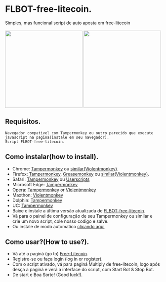 # FLBOT-free-litecoin.
Simples, mas funcional script de auto aposta em free-litecoin</br></br>
<img src="https://i.imgur.com/Q08Q9HHl.png?1" width="250">
<img src="https://i.imgur.com/SWEUjcWl.png?1" width="250">
## Requisitos.
	Navegador compativel com Tampermonkey ou outro parecido que execute javascript na pagina(instale em seu navegador).
	Script FLBOT-free-litecoin.
	
## Como instalar(how to install).
* Chrome: [Tampermonkey](https://chrome.google.com/webstore/detail/tampermonkey/dhdgffkkebhmkfjojejmpbldmpobfkfo/related?hl=pt-BR) ou [similar(Violentmonkey)](https://chrome.google.com/webstore/detail/violentmonkey/jinjaccalgkegednnccohejagnlnfdag?hl=pt-BR).</br>
* Firefox: [Tampermonkey](https://addons.mozilla.org/pt-BR/firefox/addon/tampermonkey/), [Greasemonkey](https://addons.mozilla.org/firefox/addon/greasemonkey/) ou [similar(Violentmonkey)](https://addons.mozilla.org/pt-BR/firefox/addon/violentmonkey/).</br>
* Safari: [Tampermonkey](http://tampermonkey.net/?browser=safari) ou [Userscripts](https://apps.apple.com/app/userscripts/id1463298887)
* Microsoft Edge: [Tampermonkey](https://www.microsoft.com/store/p/tampermonkey/9nblggh5162s)
* Opera: [Tampermonkey](https://addons.opera.com/extensions/details/tampermonkey-beta/) or [Violentmonkey](https://violentmonkey.github.io/get-it/)
* Maxthon: [Violentmonkey](http://extension.maxthon.com/detail/index.php?view_id=1680)
* Dolphin: [Tampermonkey](https://play.google.com/store/apps/details?id=net.tampermonkey.dolphin)
* UC: [Tampermonkey](https://www.tampermonkey.net/?browser=ucweb&ext=dhdg)
* Baixe e instale a última versão atualizada de [FLBOT-free-litecoin](https://github.com/Charset404/FLBOT-free-litecoin/releases/tag/v0.4-beta).</br>
* Vá para o painel de configuração de seu Tampermonkey ou similar e crie um novo script, cole nosso codigo e salve.
* Ou instale de modo automatico [clicando aqui](https://greasyfork.org/pt-BR/scripts/420828-flbot-free-litecoin-best-and-first-bot-for-free-litecoin-multiplier)
	
## Como usar?(How to use?).
* Vá até a paginá (go to) [Free-Litecoin](https://free-litecoin.com/login?referer=1243574).</br>
* Registre-se ou faça login (log in or register).
* Com o script ativado, vá para paginá Multiply de free-litecoin, logo após desça a paginá e verá a interface do script, com Start Bot & Stop Bot.</br>
* De start e Boa Sorte! (Good luck!).
